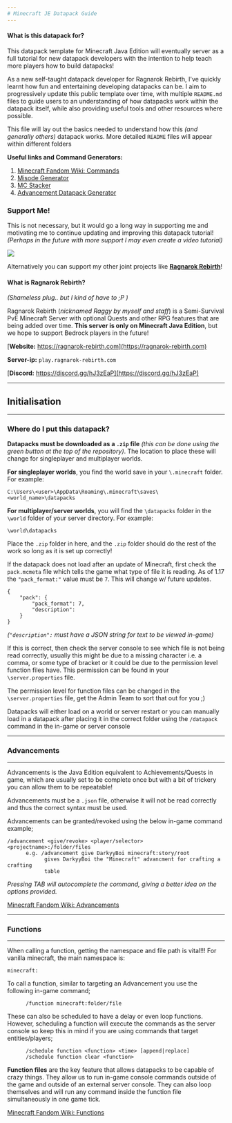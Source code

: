 ```yaml
---
# Minecraft JE Datapack Guide
---
```

#### What is this datapack for?
This datapack template for Minecraft Java Edition will eventually server as a
full tutorial for new datapack developers with the intention to help teach more
players how to build datapacks!

As a new self-taught datapack developer for Ragnarok Rebirth, I've quickly
learnt how fun and entertaining developing datapacks can be. I aim to
progressively update this public template over time, with multiple `README.md`
files to guide users to an understanding of how datapacks work within the
datapack itself, while also providing useful tools and other resources where
possible.

This file will lay out the basics needed to understand how this *(and generally*
*others)* datapack works. More detailed `README` files will appear within
different folders

**Useful links and Command Generators:**
1. [Minecraft Fandom Wiki: Commands](https://minecraft.fandom.com/wiki/Commands "A place to start for detailed descriptions of command and console use")
2. [Misode Generator](https://misode.github.io "Loot tables, Advancements, Custom Items/Mobs etc.")
3. [MC Stacker](https://mcstacker.net/versions.php "The most useful tool ever for Loot tables, Advancements, Custom Items/Mobs etc.")
4. [Advancement Datapack Generator ](https://advancements.thedestruc7i0n.ca "Allows you to geneate a datapack for custom advancements")

### Support Me!
This is not necessary, but it would go a long way in supporting me and motivating
me to continue updating and improving this datapack tutorial! *(Perhaps in the*
  *future with more support I may even create a video tutorial)*

<a href="https://www.buymeacoffee.com/Fackles"><img src="https://img.buymeacoffee.com/button-api/?text=Buy me a coffee&emoji=☕&slug=Fackles&button_colour=7808b5&font_colour=ffffff&font_family=Comic&outline_colour=ffffff&coffee_colour=FFDD00"></a>

Alternatively you can support my other joint projects like [**Ragnarok Rebirth**](https://ragnarok-rebirth.com)!

#### What is Ragnarok Rebirth?
*(Shameless plug.. but I kind of have to ;P )*

Ragnarok Rebirth (*nicknamed Raggy by myself and staff*) is a Semi-Survival PvE
Minecraft Server with optional Quests and other RPG features that are being
added over time. **This server is only on Minecraft Java Edition**, but we hope
to support Bedrock players in the future!

[**Website:** https://ragnarok-rebirth.com](https://ragnarok-rebirth.com)

**Server-ip:** `play.ragnarok-rebirth.com`

[**Discord:** https://discord.gg/hJ3zEaP](https://discord.gg/hJ3zEaP)

---
## Initialisation
---
### Where do I put this datapack?
**Datapacks must be downloaded as a `.zip` file** *(this can be done using the*
*green button at the top of the repository)*. The location to place these will
change for singleplayer and multiplayer worlds.

**For singleplayer worlds**, you find the world save in your `\.minecraft`
folder. For example:
```
C:\Users\<user>\AppData\Roaming\.minecraft\saves\<world_name>\datapacks
```

**For multiplayer/server worlds**, you will find the `\datapacks` folder in the
`\world` folder of your server directory. For example:
```
\world\datapacks
```
Place the `.zip` folder in here,
and the `.zip` folder should do the rest of the work so long as it is set up
correctly!

If the datapack does not load after an update of Minecraft, first check the
`pack.mcmeta` file which tells the game what type of file it is reading. As of
1.17 the `"pack_format:"` value must be `7`. This will change w/ future updates.
```
{
	"pack": {
		"pack_format": 7,
		"description":
	}
}
```
*(`"description":` must have a JSON string for text to be viewed in-game)*

If this is correct, then check the server console to see which file is not being
read correctly, usually this might be due to a missing character i.e. a comma,
or some type of bracket or it could be due to the permission level function
files have. This permission can be found in your `\server.properties` file.

The permission level for function files can be changed in the `\server.properties`
file, get the Admin Team to sort that out for you ;)

Datapacks will either load on a world or server restart or you can manually load in
a datapack after placing it in the correct folder using the `/datapack` command
in the in-game or server console


---
### Advancements
---
Advancements is the Java Edition equivalent to Achievements/Quests in game,
which are usually set to be complete once but with a bit of trickery you can
allow them to be repeatable!

Advancements must be a `.json` file, otherwise it will not be read correctly
and thus the correct syntax must be used.

Advancements can be granted/revoked using the below  in-game command example;
```
/advancement <give/revoke> <player/selector> <projectname>:/folder/files
      e.g. /advancement give DarkyyBoi minecraft:story/root
            gives DarkyyBoi the "Minecraft" advancment for crafting a crafting
            table
```
*Pressing TAB will autocomplete the command, giving a better idea on the*
*options provided.*

[Minecraft Fandom Wiki: Advancements](https://minecraft.fandom.com/wiki/Advancement/JSON_format)

---
### Functions
---
When calling a function, getting the namespace and file path is vital!!!
For vanilla minecraft, the main namespace is:
```
minecraft:
```

To call a function, similar to targeting an Advancement you use the following
in-game command;
```
      /function minecraft:folder/file
```
These can also be scheduled to have a delay or even loop functions. However,
scheduling a function will execute the commands as the server console so keep
this in mind if you are using commands that target entities/players;
```
      /schedule function <function> <time> [append|replace]
      /schedule function clear <function>
```
**Function files** are the key feature that allows datapacks to be capable of
crazy things. They allow us to run in-game console commands outside of the game
and outside of an external server console. They can also loop themselves and
will run any command inside the function file simultaneously in one game tick.

[Minecraft Fandom Wiki: Functions](https://minecraft.fandom.com/wiki/Function_(Java_Edition))

